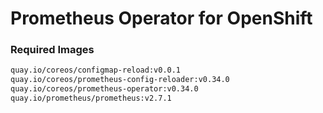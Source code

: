 # Prometheus Operator for OpenShift

### Required Images
```bash
quay.io/coreos/configmap-reload:v0.0.1
quay.io/coreos/prometheus-config-reloader:v0.34.0
quay.io/coreos/prometheus-operator:v0.34.0
quay.io/prometheus/prometheus:v2.7.1
```
